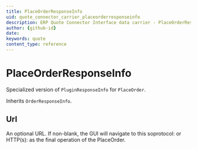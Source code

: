 ```yaml
---
title: PlaceOrderResponseInfo
uid: quote_connector_carrier_placeorderresponseinfo
description: ERP Quote Connector Interface data carrier - PlaceOrderResponseInfo
author: {github-id}
date:
keywords: quote
content_type: reference
---
```


# PlaceOrderResponseInfo

Specialized version of `PluginResponseInfo` for `PlaceOrder`.

Inherits `OrderResponseInfo`.

## Url

An optional URL. If non-blank, the GUI will navigate to this soprotocol: or HTTP(s): as the final operation of the PlaceOrder.
